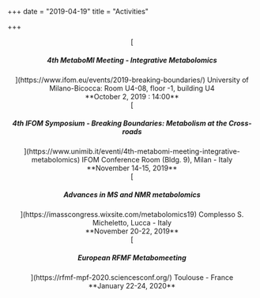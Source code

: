 +++
date = "2019-04-19"
title = "Activities"

+++

<center>
[<h5>4th MetaboMI Meeting - Integrative Metabolomics </h5>](https://www.ifom.eu/events/2019-breaking-boundaries/)
University of Milano-Bicocca: 
Room U4-08, floor -1, building U4 <br>
**October 2, 2019 : 14:00**
</center>

<center>
[<h5>4th IFOM Symposium - Breaking Boundaries: Metabolism at the Cross-roads </h5>](https://www.unimib.it/eventi/4th-metabomi-meeting-integrative-metabolomics)
IFOM Conference Room (Bldg. 9), Milan - Italy <br>
**November 14-15, 2019**
</center>

<center>
[<h5>Advances in MS and NMR metabolomics</h5>](https://imasscongress.wixsite.com/metabolomics19)
Complesso S. Micheletto, Lucca - Italy <br>
**November 20-22, 2019**
</center>

<center>
[<h5>European RFMF Metabomeeting</h5>](https://rfmf-mpf-2020.sciencesconf.org/)
Toulouse - France <br>
**January 22-24, 2020**
</center>
